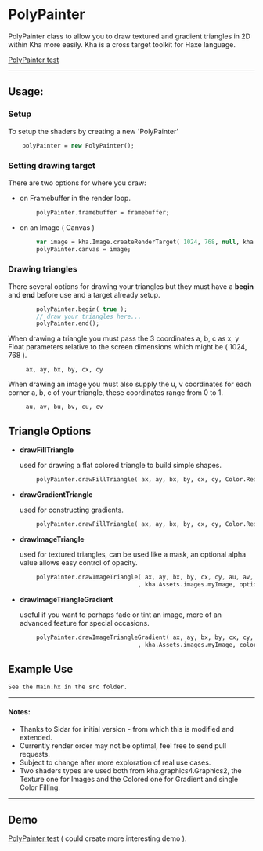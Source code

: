 # PolyPainter
PolyPainter class to allow you to draw textured and gradient triangles in 2D within Kha more easily.  Kha is a cross target toolkit for Haxe language.

[PolyPainter test](https://nanjizal.github.io/PolyPainter/build/html5/index.html)

___________________________________________________________________________________________________________________________________

## Usage:

### Setup

To setup the shaders by creating a new 'PolyPainter'

``` Haxe
	polyPainter = new PolyPainter();
```

### Setting drawing target

There are two options for where you draw:

- on Framebuffer in the render loop.

``` Haxe
	    polyPainter.framebuffer = framebuffer; 
```

- on an Image ( Canvas )

``` Haxe
        var image = kha.Image.createRenderTarget( 1024, 768, null, kha.graphics4.DepthStencilFormat.NoDepthAndStencil );
        polyPainter.canvas = image;
```

    

### Drawing triangles

There several options for drawing your triangles but they must have a **begin** and **end** before use and a target already setup.

``` Haxe
        polyPainter.begin( true );
        // draw your triangles here...
        polyPainter.end();
```

When drawing a triangle you must pass the 3 coordinates a, b, c as x, y Float parameters relative to the screen dimensions which might be ( 1024, 768 ). 
```
     ax, ay, bx, by, cx, cy 
```

When drawing an image you must also supply the u, v coordinates for each corner a, b, c of your triangle, these coordinates range from 0 to 1.
```
     au, av, bu, bv, cu, cv
```

## Triangle Options

- **drawFillTriangle**
    
    used for drawing a flat colored triangle to build simple shapes.

``` Haxe
        polyPainter.drawFillTriangle( ax, ay, bx, by, cx, cy, Color.Red );
```

- **drawGradientTriangle**
    
    used for constructing gradients.
    
``` Haxe
        polyPainter.drawFillTriangle( ax, ay, bx, by, cx, cy, Color.Red, Color.Green, Color.Blue );
```

- **drawImageTriangle**

    used for textured triangles, can be used like a mask, an optional alpha value allows easy control of opacity.

``` Haxe
        polyPainter.drawImageTriangle( ax, ay, bx, by, cx, cy, au, av, bu, bv, cu, cv
                                     , kha.Assets.images.myImage, optionAlpha );
```

- **drawImageTriangleGradient**

    useful if you want to perhaps fade or tint an image, more of an advanced feature for special occasions.
    
``` Haxe
        polyPainter.drawImageTriangleGradient( ax, ay, bx, by, cx, cy, au, av, bu, bv, cu, cv
                                     , kha.Assets.images.myImage, colorA, colorB, colorC );
```
## Example Use
    See the Main.hx in the src folder.



___________________________________________________________________________________________________________________________________

#### Notes:
- Thanks to Sidar for initial version - from which this is modified and extended.
- Currently render order may not be optimal, feel free to send pull requests.
- Subject to change after more exploration of real use cases.
- Two shaders types are used both from kha.graphics4.Graphics2, the Texture one for Images and the Colored one for Gradient and single Color Filling. 

____________________________________________________________________________________________________________________________________
## Demo

[PolyPainter test](https://nanjizal.github.io/PolyPainter/build/html5/index.html) ( could create more interesting demo ).